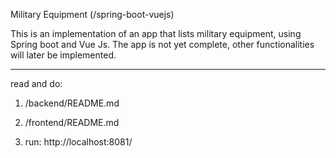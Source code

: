 Military Equipment (/spring-boot-vuejs)

This is an implementation of an app that lists military equipment, using Spring boot and Vue Js. The app is not yet complete, other functionalities will later be implemented.

-------------------------------

read and do:
1. /backend/README.md
2. /frontend/README.md


3. run:
http://localhost:8081/
